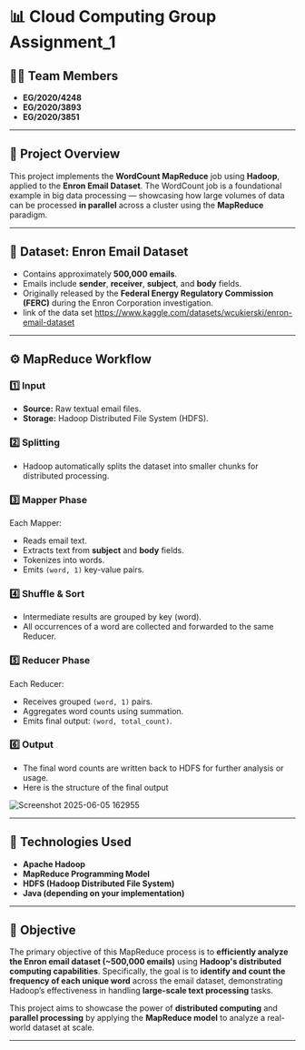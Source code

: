 # 📊 Cloud Computing Group Assignment_1

## 👨‍💻 Team Members
- **EG/2020/4248**
- **EG/2020/3893**
- **EG/2020/3851**

---

## 📝 Project Overview

This project implements the **WordCount MapReduce** job using **Hadoop**, applied to the **Enron Email Dataset**. The WordCount job is a foundational example in big data processing — showcasing how large volumes of data can be processed **in parallel** across a cluster using the **MapReduce** paradigm.

---

## 📂 Dataset: Enron Email Dataset

- Contains approximately **500,000 emails**.
- Emails include **sender**, **receiver**, **subject**, and **body** fields.
- Originally released by the **Federal Energy Regulatory Commission (FERC)** during the Enron Corporation investigation.
- link of the data set
  https://www.kaggle.com/datasets/wcukierski/enron-email-dataset
  
---

## ⚙️ MapReduce Workflow

### 1️⃣ Input
- **Source:** Raw textual email files.
- **Storage:** Hadoop Distributed File System (HDFS).

### 2️⃣ Splitting
- Hadoop automatically splits the dataset into smaller chunks for distributed processing.

### 3️⃣ Mapper Phase
Each Mapper:
- Reads email text.
- Extracts text from **subject** and **body** fields.
- Tokenizes into words.
- Emits `(word, 1)` key-value pairs.

### 4️⃣ Shuffle & Sort
- Intermediate results are grouped by key (word).
- All occurrences of a word are collected and forwarded to the same Reducer.

### 5️⃣ Reducer Phase
Each Reducer:
- Receives grouped `(word, 1)` pairs.
- Aggregates word counts using summation.
- Emits final output: `(word, total_count)`.

### 6️⃣ Output
- The final word counts are written back to HDFS for further analysis or usage.
- Here is the structure of the final output
  
![Screenshot 2025-06-05 162955](https://github.com/user-attachments/assets/d6fc5c92-ec1f-481a-80c3-b734becf0425)

---

## 🚀 Technologies Used
- **Apache Hadoop**
- **MapReduce Programming Model**
- **HDFS (Hadoop Distributed File System)**
- **Java (depending on your implementation)**

---

## 📌 Objective
The primary objective of this MapReduce process is to **efficiently analyze the Enron email dataset (~500,000 emails)** using **Hadoop's distributed computing capabilities**. Specifically, the goal is to **identify and count the frequency of each unique word** across the email dataset, demonstrating Hadoop’s effectiveness in handling **large-scale text processing** tasks.

This project aims to showcase the power of **distributed computing** and **parallel processing** by applying the **MapReduce model** to analyze a real-world dataset at scale.

---


